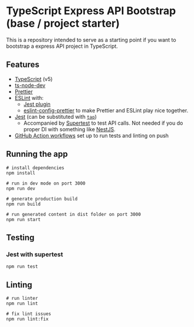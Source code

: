 # TypeScript Express API Bootstrap (base / project starter)

This is a repository intended to serve as a starting point if you want to bootstrap a express API project in TypeScript.

## Features

- [TypeScript](https://www.typescriptlang.org/) (v5)
- [ts-node-dev](https://github.com/wclr/ts-node-dev)
- [Prettier](https://prettier.io/)
- [ESLint](https://eslint.org/) with:
  - [Jest plugin](https://www.npmjs.com/package/eslint-plugin-jest)
  - [eslint-config-prettier](https://github.com/prettier/eslint-config-prettier) to make Prettier and ESLint play nice together.
- [Jest](https://jestjs.io) (can be substituted with [`tap`](https://www.npmjs.com/package/tap))
  - Accompanied by [Supertest](https://www.npmjs.com/package/supertest) to test API calls. Not needed if you do proper DI with something like [NestJS](https://nestjs.com/).
- [GitHub Action workflows](https://github.com/features/actions) set up to run tests and linting on push

## Running the app

```
# install dependencies
npm install

# run in dev mode on port 3000
npm run dev

# generate production build
npm run build

# run generated content in dist folder on port 3000
npm run start
```

## Testing

### Jest with supertest

```
npm run test
```

## Linting

```
# run linter
npm run lint

# fix lint issues
npm run lint:fix
```
